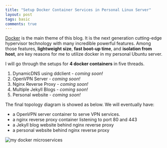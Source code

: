 ```yaml
---
title: "Setup Docker Container Services in Personal Linux Server"
layout: post
tags: basic
comments: true
---
```


[Docker](https://www.docker.com/what-docker) is the main theme of this blog. It is the next generation cutting-edge hypervisor technology with many incredible powerful features. Among those features, **lightweight size**, **fast boot-up time**, and **isolation from host**, are key reasons for me to utilize docker in my personal Ubuntu server.

I will go through the setups for **4 docker containers** in five threads.

1. DynamicDNS using ddclient - *coming soon!*
2. OpenVPN Server - *coming soon!*
3. Nginx Reverse Proxy - *coming soon!*
4. Multiple Jekyll Blogs - *coming soon!*
5. Personal website - *coming soon!*

The final topology diagram is showed as below. We will eventually have:

- a OpenVPN server container to serve VPN services.
- a nginx reverse proxy container listening to port 80 and 443
- a Jekyll blog website behind nginx reverse proxy
- a personal website behind nginx reverse proxy


![my docker microservices](http://i.imgur.com/CnI8cyq.png?1 "my docker microservices")
